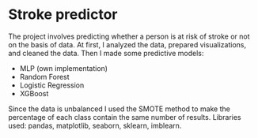# Stroke predictor 
The project involves predicting whether a person is at risk of stroke or not on the basis of data. At first, I analyzed the data, prepared visualizations, and cleaned the data. Then I made some predictive models:
- MLP (own implementation) 
- Random Forest 
- Logistic Regression
- XGBoost 

Since the data is unbalanced I used the SMOTE method to make the percentage of each class contain the same number of results. 
Libraries used: pandas, matplotlib, seaborn, sklearn, imblearn.
